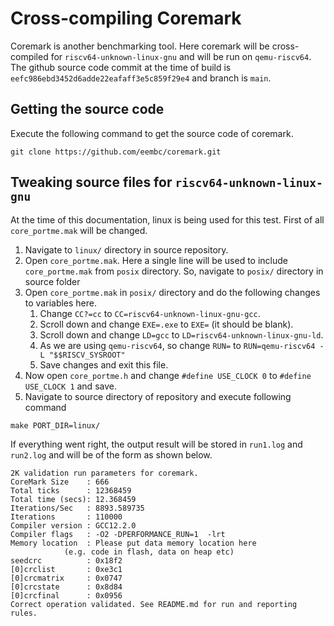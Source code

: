 # Cross-compiling Coremark  

Coremark is another benchmarking tool. Here coremark will be cross-compiled for `riscv64-unknown-linux-gnu` and will be run on `qemu-riscv64`.  The github source code commit at the time of build is `eefc986ebd3452d6adde22eafaff3e5c859f29e4` and branch is `main`.  

## Getting the source code

Execute the following command to get the source code of coremark.  

```shell
git clone https://github.com/eembc/coremark.git
```  

## Tweaking source files for `riscv64-unknown-linux-gnu`

At the time of this documentation, linux is being used for this test. First of all `core_portme.mak` will be changed.  

1. Navigate to `linux/` directory in source repository.  
2. Open `core_portme.mak`. Here a single line will be used to include `core_portme.mak` from `posix` directory. So, navigate to `posix/` directory in source folder
3. Open `core_portme.mak` in `posix/` directory and do the following changes to variables here.  
    1. Change `CC?=cc` to `CC=riscv64-unknown-linux-gnu-gcc`.
    2. Scroll down and change `EXE=.exe` to `EXE=` (it should be blank).
    3. Scroll down and change `LD=gcc` to `LD=riscv64-unknown-linux-gnu-ld`.
    4. As we are using `qemu-riscv64`, so change `RUN=` to `RUN=qemu-riscv64 -L "$$RISCV_SYSROOT"`
    5. Save changes and exit this file.  
4. Now open `core_portme.h` and change `#define USE_CLOCK 0` to `#define  USE_CLOCK 1` and save.
5. Navigate to source directory of repository and execute following command  

```shell
make PORT_DIR=linux/
```  

If everything went right, the output result will be stored in `run1.log` and `run2.log` and will be of the form as shown below.  

```shell
2K validation run parameters for coremark.
CoreMark Size    : 666
Total ticks      : 12368459
Total time (secs): 12.368459
Iterations/Sec   : 8893.589735
Iterations       : 110000
Compiler version : GCC12.2.0
Compiler flags   : -O2 -DPERFORMANCE_RUN=1  -lrt
Memory location  : Please put data memory location here
			(e.g. code in flash, data on heap etc)
seedcrc          : 0x18f2
[0]crclist       : 0xe3c1
[0]crcmatrix     : 0x0747
[0]crcstate      : 0x8d84
[0]crcfinal      : 0x0956
Correct operation validated. See README.md for run and reporting rules.
```